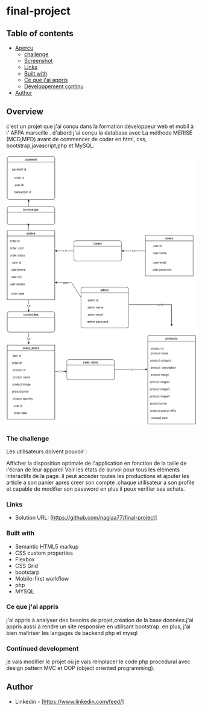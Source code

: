 # final-project

## Table of contents

- [Aperçu](#overview)
  - [challenge](#the-challenge)
  - [Screenshot](#screenshot)
  - [Links](#links)
  - [Built with](#built-with)
  - [Ce que j'ai appris](#what-i-learned)
  - [Développement continu](#continued-development)
- [Author](#author)

## Overview

c'est un projet que j'ai conçu dans la formation développeur web et mobil à l' AFPA marseille . d'abord j'ai conçu la database avec La méthode MERISE (MCD,MPD) avant de commencer de coder en html, css, bootstrap,javascript,php et MySQL.

![My Image](assets/imgs/photo_diagram.jpg)

### The challenge

Les utilisateurs doivent pouvoir :

Afficher la disposition optimale de l'application en fonction de la taille de l'écran de leur appareil
Voir les états de survol pour tous les éléments interactifs de la page.
il peut accéder toutes les productions et ajouter les article a son panier apres creer son compte .chaque utilisateur a son profile et capable de modifier son password en plus il peux verifier ses achats.

### Links

- Solution URL: [https://github.com/naglaa77/final-project]
<!-- - Live Site URL: [] -->

### Built with

- Semantic HTML5 markup
- CSS custom properties
- Flexbox
- CSS Grid
- bootstarp
- Mobile-first workflow
- php
- MYSQL

### Ce que j'ai appris

j'ai appris à analyser des besoins de projet,création de la base données.j'ai appris aussi à rendre un site responsive en utilisant bootstrap. en plus, j'ai bien maîtriser les langages de backend php et mysql

### Continued development

je vais modifier le projet où je vais remplacer le code php procedural avec design pattern MVC et OOP (object oriented programming).

## Author

- Linkedin - [https://www.linkedin.com/feed/]
